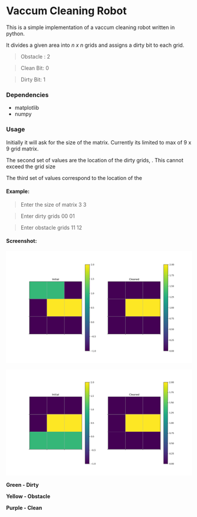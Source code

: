 # Vaccum Cleaning Robot

This is a simple implementation of a vaccum cleaning robot written in python.  

It divides a given area into *n x n* grids and assigns a dirty bit to each grid.

>Obstacle : 2

>Clean Bit: 0 

>Dirty Bit: 1 

### Dependencies
- matplotlib
- numpy


### Usage

Initially it will ask for the size of the matrix.
Currently its limited to max of 9 x 9 grid matrix. 

The second set of values are the  location of the dirty grids, <row><cols>.
This cannot exceed the grid size

The third set of values correspond to the location of the
#### Example:
>Enter the size of matrix
>3 3

>Enter dirty grids
>00 01 

>Enter obstacle grids
>11 12

#### Screenshot: 

![3x3 Grid](./Screenshots/3x3.png)

![3x3 Grid](./Screenshots/3x3_1.png)


__Green - Dirty__

__Yellow - Obstacle__

__Purple - Clean__